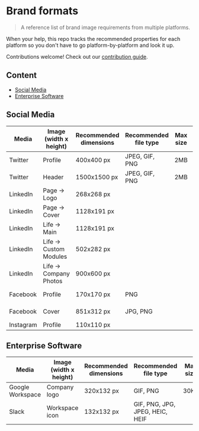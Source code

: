 # Brand formats

> A reference list of brand image requirements from multiple platforms.

When your help, this repo tracks the recommended properties for each platform so you don't have to go platform-by-platform and look it up.

Contributions welcome! Check out our [contribution guide](contributing.md).

## Content

- [Social Media](#social-media)
- [Enterprise Software](#enterprise-software)

## Social Media

| Media | Image (width x height) | Recommended dimensions | Recommended file type | Max size | Source |
|---|---|---|---|---|---|
| Twitter | Profile | 400x400 px | JPEG, GIF, PNG | 2MB | [Twitter help](https://help.twitter.com/en/managing-your-account/common-issues-when-uploading-profile-photo) |
| Twitter | Header | 1500x1500 px | JPEG, GIF, PNG | 2MB | [Twitter help](https://help.twitter.com/en/managing-your-account/common-issues-when-uploading-profile-photo) |
| LinkedIn | Page -> Logo | 268x268 px |  |  | [LinkedIn help](https://www.linkedin.com/help/linkedin/answer/70781/image-specifications-for-your-linkedin-pages-and-career-pages?lang=en) |
| LinkedIn | Page -> Cover | 1128x191 px |  |  | [LinkedIn help](https://www.linkedin.com/help/linkedin/answer/70781/image-specifications-for-your-linkedin-pages-and-career-pages?lang=en) |
| LinkedIn | Life -> Main | 1128x191 px |  |  | [LinkedIn help](https://www.linkedin.com/help/linkedin/answer/70781/image-specifications-for-your-linkedin-pages-and-career-pages?lang=en) |
| LinkedIn | Life -> Custom Modules | 502x282 px |  |  | [LinkedIn help](https://www.linkedin.com/help/linkedin/answer/70781/image-specifications-for-your-linkedin-pages-and-career-pages?lang=en) |
| LinkedIn | Life -> Company Photos | 900x600 px |  |  | [LinkedIn help](https://www.linkedin.com/help/linkedin/answer/70781/image-specifications-for-your-linkedin-pages-and-career-pages?lang=en) |
| Facebook | Profile | 170x170 px | PNG |  | [Facebook help](https://www.facebook.com/help/125379114252045) |
| Facebook | Cover | 851x312 px | JPG, PNG |  | [Facebook help](https://www.facebook.com/help/125379114252045) |
| Instagram | Profile | 110x110 px | |  | [Snappa](https://blog.snappa.com/instagram-profile-picture-size/) |

## Enterprise Software

| Media | Image (width x height) | Recommended dimensions | Recommended file type | Max size | Source |
|---|---|---|---|---|---|
| Google Workspace | Company logo | 320x132 px | GIF, PNG | 30KB | [Google Workspace Admin help](https://support.google.com/a/answer/96474?hl=en) |
| Slack | Workspace icon | 132x132 px | GIF, PNG, JPG, JPEG, HEIC, HEIF |  | [Slack help](https://slack.com/intl/en-il/help/articles/204379773-Upload-a-Slack-icon), (Slack)[slack.com/customize/icon] |
